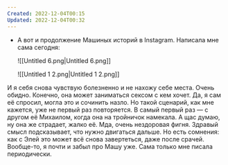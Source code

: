 ```yaml
---
Created: 2022-12-04T00:15
Updated: 2022-12-04T00:32
---
```

- А вот и продолжение Машиных историй в Instagram. Написала мне сама сегодня:
    
    ![[Untitled 6.png|Untitled 6.png]]
    
    ![[Untitled 1 2.png|Untitled 1 2.png]]
    
И я себя снова чувствую болезненно и не нахожу себе места. Очень обидно. Конечно, она может заниматься сексом с кем хочет. Да, я сам её спросил, могла это и сочинить назло. Но такой сценарий, как мне кажется, уже не первый раз повторяется. В самый первый раз — с другом её Михаилом, когда она на тройничок намекала.
А щас думаю, ну она же страдает, жалко её. Мда, очень нездоровая фигня. Здравый смысл подсказывает, что нужно двигаться дальше. Но есть сомнения: как с Элей это может всё снова завертеться, даже после срачей.
Вообще-то, я почти и забыл про Машу уже. Сама только мне писала периодически.